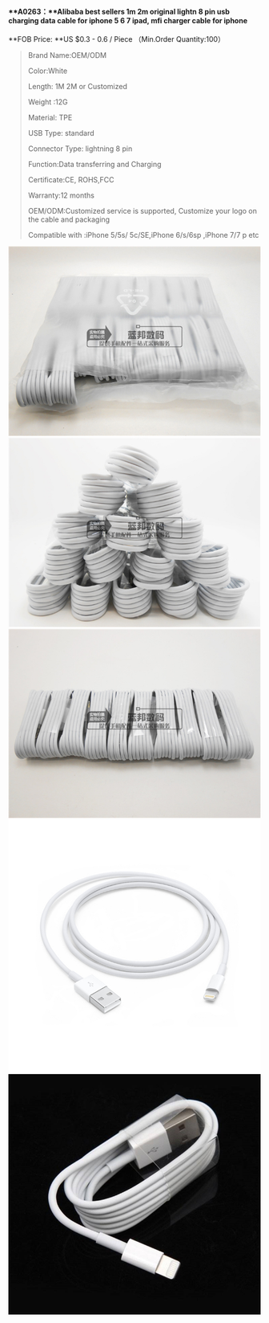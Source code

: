 #### **A0263：**Alibaba best sellers 1m 2m original lightn 8 pin usb charging data cable for iphone 5 6 7 ipad, mfi charger cable for iphone

**FOB Price: **US $0.3 - 0.6 / Piece （Min.Order Quantity:100）

> Brand Name:OEM/ODM
>
> Color:White
>
> Length: 1M 2M or Customized
>
> Weight :12G
>
> Material: TPE
>
> USB Type: standard
>
> Connector Type: lightning 8 pin
>
> Function:Data transferring and Charging
>
> Certificate:CE, ROHS,FCC
>
> Warranty:12 months
>
> OEM/ODM:Customized service is supported, Customize your logo on the cable and packaging
>
> Compatible with :iPhone 5/5s/ 5c/SE,iPhone 6/s/6sp ,iPhone 7/7 p etc



![](/ProductImages/A0263.1.jpg)![](/ProductImages/A0263.2.jpg)![](/ProductImages/A0263.3.jpg)![](/ProductImages/A0263.4.jpg)![](/ProductImages/A0263.5.jpg)

